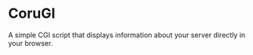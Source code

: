 CoruGI
======

A simple CGI script that displays information about your server directly in your browser.